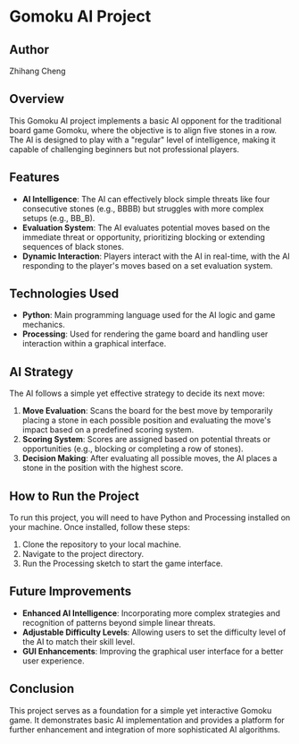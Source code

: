 # Gomoku AI Project

## Author
Zhihang Cheng

## Overview
This Gomoku AI project implements a basic AI opponent for the traditional board game Gomoku, where the objective is to align five stones in a row. The AI is designed to play with a "regular" level of intelligence, making it capable of challenging beginners but not professional players.

## Features
- **AI Intelligence**: The AI can effectively block simple threats like four consecutive stones (e.g., BBBB) but struggles with more complex setups (e.g., BB_B).
- **Evaluation System**: The AI evaluates potential moves based on the immediate threat or opportunity, prioritizing blocking or extending sequences of black stones.
- **Dynamic Interaction**: Players interact with the AI in real-time, with the AI responding to the player's moves based on a set evaluation system.

## Technologies Used
- **Python**: Main programming language used for the AI logic and game mechanics.
- **Processing**: Used for rendering the game board and handling user interaction within a graphical interface.

## AI Strategy
The AI follows a simple yet effective strategy to decide its next move:
1. **Move Evaluation**: Scans the board for the best move by temporarily placing a stone in each possible position and evaluating the move's impact based on a predefined scoring system.
2. **Scoring System**: Scores are assigned based on potential threats or opportunities (e.g., blocking or completing a row of stones).
3. **Decision Making**: After evaluating all possible moves, the AI places a stone in the position with the highest score.

## How to Run the Project
To run this project, you will need to have Python and Processing installed on your machine. Once installed, follow these steps:
1. Clone the repository to your local machine.
2. Navigate to the project directory.
3. Run the Processing sketch to start the game interface.

## Future Improvements
- **Enhanced AI Intelligence**: Incorporating more complex strategies and recognition of patterns beyond simple linear threats.
- **Adjustable Difficulty Levels**: Allowing users to set the difficulty level of the AI to match their skill level.
- **GUI Enhancements**: Improving the graphical user interface for a better user experience.

## Conclusion
This project serves as a foundation for a simple yet interactive Gomoku game. It demonstrates basic AI implementation and provides a platform for further enhancement and integration of more sophisticated AI algorithms.
